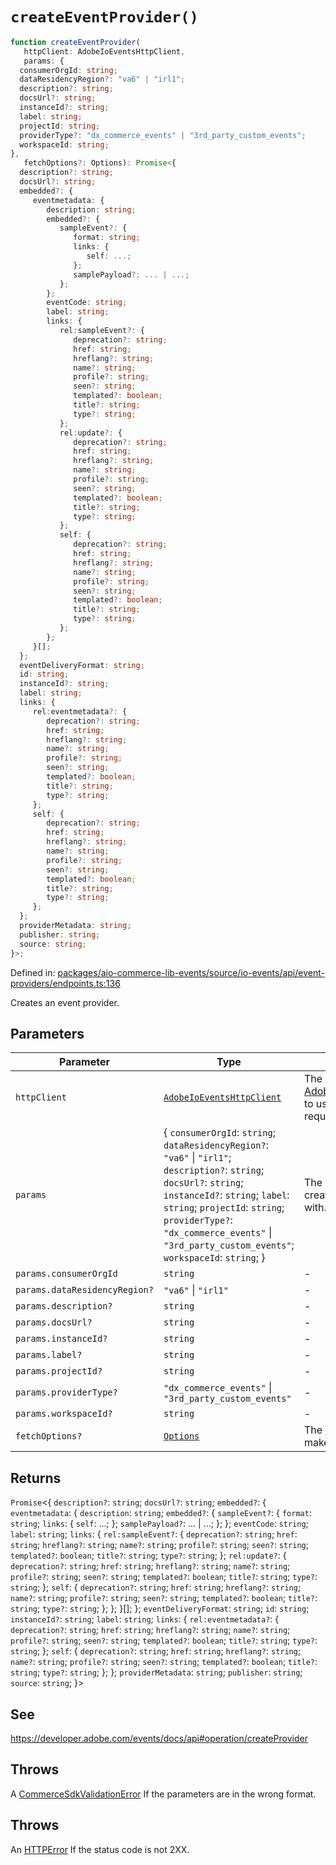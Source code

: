# `createEventProvider()`

```ts
function createEventProvider(
   httpClient: AdobeIoEventsHttpClient,
   params: {
  consumerOrgId: string;
  dataResidencyRegion?: "va6" | "irl1";
  description?: string;
  docsUrl?: string;
  instanceId?: string;
  label: string;
  projectId: string;
  providerType?: "dx_commerce_events" | "3rd_party_custom_events";
  workspaceId: string;
},
   fetchOptions?: Options): Promise<{
  description?: string;
  docsUrl?: string;
  embedded?: {
     eventmetadata: {
        description: string;
        embedded?: {
           sampleEvent?: {
              format: string;
              links: {
                 self: ...;
              };
              samplePayload?: ... | ...;
           };
        };
        eventCode: string;
        label: string;
        links: {
           rel:sampleEvent?: {
              deprecation?: string;
              href: string;
              hreflang?: string;
              name?: string;
              profile?: string;
              seen?: string;
              templated?: boolean;
              title?: string;
              type?: string;
           };
           rel:update?: {
              deprecation?: string;
              href: string;
              hreflang?: string;
              name?: string;
              profile?: string;
              seen?: string;
              templated?: boolean;
              title?: string;
              type?: string;
           };
           self: {
              deprecation?: string;
              href: string;
              hreflang?: string;
              name?: string;
              profile?: string;
              seen?: string;
              templated?: boolean;
              title?: string;
              type?: string;
           };
        };
     }[];
  };
  eventDeliveryFormat: string;
  id: string;
  instanceId?: string;
  label: string;
  links: {
     rel:eventmetadata?: {
        deprecation?: string;
        href: string;
        hreflang?: string;
        name?: string;
        profile?: string;
        seen?: string;
        templated?: boolean;
        title?: string;
        type?: string;
     };
     self: {
        deprecation?: string;
        href: string;
        hreflang?: string;
        name?: string;
        profile?: string;
        seen?: string;
        templated?: boolean;
        title?: string;
        type?: string;
     };
  };
  providerMetadata: string;
  publisher: string;
  source: string;
}>;
```

Defined in: [packages/aio-commerce-lib-events/source/io-events/api/event-providers/endpoints.ts:136](https://github.com/adobe/aio-commerce-sdk/blob/db09d0de34ee085849efca6e0213ea525d0165dc/packages/aio-commerce-lib-events/source/io-events/api/event-providers/endpoints.ts#L136)

Creates an event provider.

## Parameters

| Parameter                     | Type                                                                                                                                                                                                                                                                                              | Description                                                                                                                                                                                                |
| ----------------------------- | ------------------------------------------------------------------------------------------------------------------------------------------------------------------------------------------------------------------------------------------------------------------------------------------------- | ---------------------------------------------------------------------------------------------------------------------------------------------------------------------------------------------------------- |
| `httpClient`                  | [`AdobeIoEventsHttpClient`](https://github.com/adobe/aio-commerce-sdk/blob/main/packages-private/aio-commerce-lib-api/docs/api-reference/classes/AdobeIoEventsHttpClient.md)                                                                                                                      | The [AdobeIoEventsHttpClient](https://github.com/adobe/aio-commerce-sdk/blob/main/packages-private/aio-commerce-lib-api/docs/api-reference/classes/AdobeIoEventsHttpClient.md) to use to make the request. |
| `params`                      | \{ `consumerOrgId`: `string`; `dataResidencyRegion?`: `"va6"` \| `"irl1"`; `description?`: `string`; `docsUrl?`: `string`; `instanceId?`: `string`; `label`: `string`; `projectId`: `string`; `providerType?`: `"dx_commerce_events"` \| `"3rd_party_custom_events"`; `workspaceId`: `string`; \} | The parameters to create the event provider with.                                                                                                                                                          |
| `params.consumerOrgId`        | `string`                                                                                                                                                                                                                                                                                          | -                                                                                                                                                                                                          |
| `params.dataResidencyRegion?` | `"va6"` \| `"irl1"`                                                                                                                                                                                                                                                                               | -                                                                                                                                                                                                          |
| `params.description?`         | `string`                                                                                                                                                                                                                                                                                          | -                                                                                                                                                                                                          |
| `params.docsUrl?`             | `string`                                                                                                                                                                                                                                                                                          | -                                                                                                                                                                                                          |
| `params.instanceId?`          | `string`                                                                                                                                                                                                                                                                                          | -                                                                                                                                                                                                          |
| `params.label?`               | `string`                                                                                                                                                                                                                                                                                          | -                                                                                                                                                                                                          |
| `params.projectId?`           | `string`                                                                                                                                                                                                                                                                                          | -                                                                                                                                                                                                          |
| `params.providerType?`        | `"dx_commerce_events"` \| `"3rd_party_custom_events"`                                                                                                                                                                                                                                             | -                                                                                                                                                                                                          |
| `params.workspaceId?`         | `string`                                                                                                                                                                                                                                                                                          | -                                                                                                                                                                                                          |
| `fetchOptions?`               | [`Options`](https://github.com/sindresorhus/ky?tab=readme-ov-file#options)                                                                                                                                                                                                                        | The [Options](https://github.com/sindresorhus/ky?tab=readme-ov-file#options) to use to make the request.                                                                                                   |

## Returns

`Promise`\<\{
`description?`: `string`;
`docsUrl?`: `string`;
`embedded?`: \{
`eventmetadata`: \{
`description`: `string`;
`embedded?`: \{
`sampleEvent?`: \{
`format`: `string`;
`links`: \{
`self`: ...;
\};
`samplePayload?`: ... \| ...;
\};
\};
`eventCode`: `string`;
`label`: `string`;
`links`: \{
`rel:sampleEvent?`: \{
`deprecation?`: `string`;
`href`: `string`;
`hreflang?`: `string`;
`name?`: `string`;
`profile?`: `string`;
`seen?`: `string`;
`templated?`: `boolean`;
`title?`: `string`;
`type?`: `string`;
\};
`rel:update?`: \{
`deprecation?`: `string`;
`href`: `string`;
`hreflang?`: `string`;
`name?`: `string`;
`profile?`: `string`;
`seen?`: `string`;
`templated?`: `boolean`;
`title?`: `string`;
`type?`: `string`;
\};
`self`: \{
`deprecation?`: `string`;
`href`: `string`;
`hreflang?`: `string`;
`name?`: `string`;
`profile?`: `string`;
`seen?`: `string`;
`templated?`: `boolean`;
`title?`: `string`;
`type?`: `string`;
\};
\};
\}[];
\};
`eventDeliveryFormat`: `string`;
`id`: `string`;
`instanceId?`: `string`;
`label`: `string`;
`links`: \{
`rel:eventmetadata?`: \{
`deprecation?`: `string`;
`href`: `string`;
`hreflang?`: `string`;
`name?`: `string`;
`profile?`: `string`;
`seen?`: `string`;
`templated?`: `boolean`;
`title?`: `string`;
`type?`: `string`;
\};
`self`: \{
`deprecation?`: `string`;
`href`: `string`;
`hreflang?`: `string`;
`name?`: `string`;
`profile?`: `string`;
`seen?`: `string`;
`templated?`: `boolean`;
`title?`: `string`;
`type?`: `string`;
\};
\};
`providerMetadata`: `string`;
`publisher`: `string`;
`source`: `string`;
\}\>

## See

https://developer.adobe.com/events/docs/api#operation/createProvider

## Throws

A [CommerceSdkValidationError](https://github.com/adobe/aio-commerce-sdk/blob/main/packages/aio-commerce-lib-core/docs/api-reference/classes/CommerceSdkValidationError.md) If the parameters are in the wrong format.

## Throws

An [HTTPError](https://github.com/sindresorhus/ky?tab=readme-ov-file#httperror) If the status code is not 2XX.
